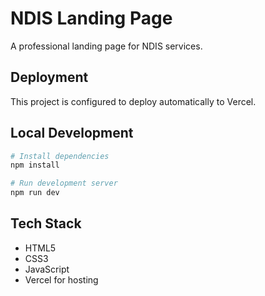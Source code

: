 # NDIS Landing Page

A professional landing page for NDIS services.

## Deployment

This project is configured to deploy automatically to Vercel.

## Local Development

```bash
# Install dependencies
npm install

# Run development server
npm run dev
```

## Tech Stack

- HTML5
- CSS3
- JavaScript
- Vercel for hosting